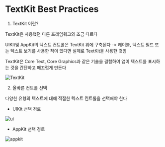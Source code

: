 TextKit Best Practices
============================

1. TextKit 이란?

TextKit은 사용했던 다른 프레임워크와 조금 다르다

UIKIt및 AppKit의 텍스트 컨트롤은 TextKit 위에 구축된다 -> 레이블, 텍스트 필드 또는 텍스트 보기를 사용한 적이 있다면 실제로 TextKit을 사용한 것임

TextKit은 Core Text, Core Graphics과 같은 기술을 결합하여 앱이 텍스트를 표시하는 것을 간단하고 매끄럽게 만든다


![TextKit](https://user-images.githubusercontent.com/111475243/191688026-fc6e5e85-f101-4872-a589-4dcc697c2954.png)

2. 올바른 컨트롤 선택

다양한 유형의 텍스트에 대해 적절한 텍스트 컨트롤을 선택해야 한다

- UIKit 선택 경로


![ui](https://user-images.githubusercontent.com/111475243/192683784-a4442c88-3614-4dae-b621-c86969f3cac9.png)


- AppKit 선택 경로


![appkit](https://user-images.githubusercontent.com/111475243/192684118-fd78b3ae-82bc-4745-879a-cd3ef0dc066d.png)



